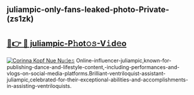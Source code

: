 ## juliampic-only-fans​-leaked-photo​-Private-(zs1zk)


# <h2><a href="https://mediaupload.pro?title=juliampic&ref=git">🔗👉 🔴 juliampic-P𝚑ot𝚘𝚜-V𝚒d𝚎o</a></h2>

[![Corinna Kopf Nue Nu𝚍e𝚜](https://i.imgur.com/0qMVB7G.gif)](https://mediaupload.pro?title=juliampic&ref=git)
Online-influencer-juliampic,known-for-publishing-dance-and-lifestyle-content,-including-performances-and-vlogs-on-social-media-platforms.Brilliant-ventriloquist-assistant-juliampic,celebrated-for-their-exceptional-abilities-and-accomplishments-in-assisting-ventriloquists.  